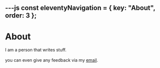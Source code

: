 ---js
const eleventyNavigation = {
	key: "About",
	order: 3
};
---
# About

I am a person that writes stuff. <br>
<br>
you can even give any feedback via my [email](mailto:sudeeplun@gmail.com).

